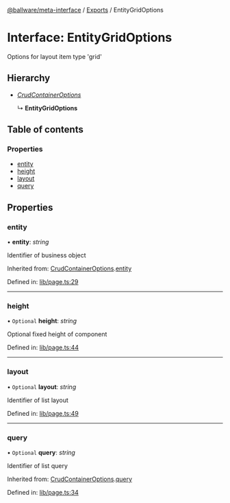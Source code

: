 [@ballware/meta-interface](../README.md) / [Exports](../modules.md) / EntityGridOptions

# Interface: EntityGridOptions

Options for layout item type 'grid'

## Hierarchy

* [*CrudContainerOptions*](crudcontaineroptions.md)

  ↳ **EntityGridOptions**

## Table of contents

### Properties

- [entity](entitygridoptions.md#entity)
- [height](entitygridoptions.md#height)
- [layout](entitygridoptions.md#layout)
- [query](entitygridoptions.md#query)

## Properties

### entity

• **entity**: *string*

Identifier of business object

Inherited from: [CrudContainerOptions](crudcontaineroptions.md).[entity](crudcontaineroptions.md#entity)

Defined in: [lib/page.ts:29](https://github.com/ballware/ballware-client/blob/69c8328/libs/meta-interface/src/lib/page.ts#L29)

___

### height

• `Optional` **height**: *string*

Optional fixed height of component

Defined in: [lib/page.ts:44](https://github.com/ballware/ballware-client/blob/69c8328/libs/meta-interface/src/lib/page.ts#L44)

___

### layout

• `Optional` **layout**: *string*

Identifier of list layout

Defined in: [lib/page.ts:49](https://github.com/ballware/ballware-client/blob/69c8328/libs/meta-interface/src/lib/page.ts#L49)

___

### query

• `Optional` **query**: *string*

Identifier of list query

Inherited from: [CrudContainerOptions](crudcontaineroptions.md).[query](crudcontaineroptions.md#query)

Defined in: [lib/page.ts:34](https://github.com/ballware/ballware-client/blob/69c8328/libs/meta-interface/src/lib/page.ts#L34)
